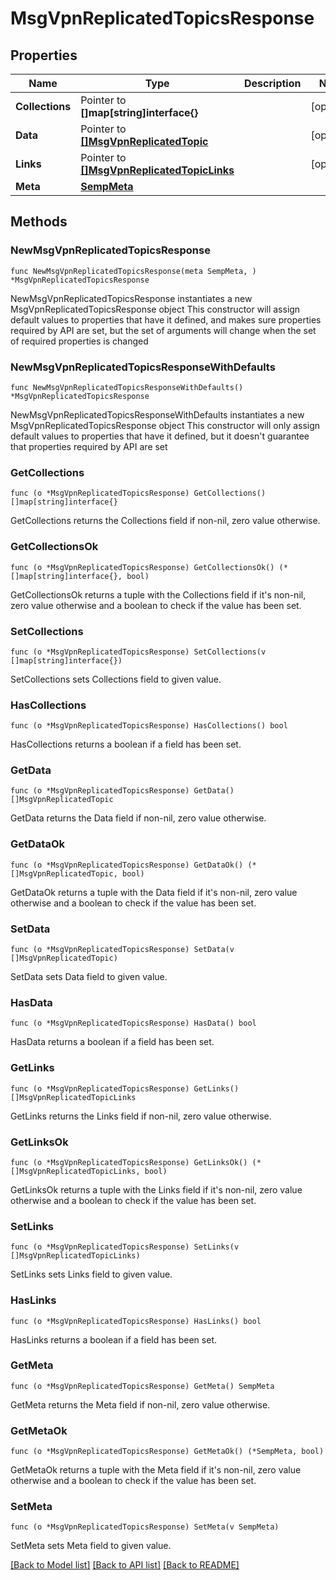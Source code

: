 # MsgVpnReplicatedTopicsResponse

## Properties

Name | Type | Description | Notes
------------ | ------------- | ------------- | -------------
**Collections** | Pointer to **[]map[string]interface{}** |  | [optional] 
**Data** | Pointer to [**[]MsgVpnReplicatedTopic**](MsgVpnReplicatedTopic.md) |  | [optional] 
**Links** | Pointer to [**[]MsgVpnReplicatedTopicLinks**](MsgVpnReplicatedTopicLinks.md) |  | [optional] 
**Meta** | [**SempMeta**](SempMeta.md) |  | 

## Methods

### NewMsgVpnReplicatedTopicsResponse

`func NewMsgVpnReplicatedTopicsResponse(meta SempMeta, ) *MsgVpnReplicatedTopicsResponse`

NewMsgVpnReplicatedTopicsResponse instantiates a new MsgVpnReplicatedTopicsResponse object
This constructor will assign default values to properties that have it defined,
and makes sure properties required by API are set, but the set of arguments
will change when the set of required properties is changed

### NewMsgVpnReplicatedTopicsResponseWithDefaults

`func NewMsgVpnReplicatedTopicsResponseWithDefaults() *MsgVpnReplicatedTopicsResponse`

NewMsgVpnReplicatedTopicsResponseWithDefaults instantiates a new MsgVpnReplicatedTopicsResponse object
This constructor will only assign default values to properties that have it defined,
but it doesn't guarantee that properties required by API are set

### GetCollections

`func (o *MsgVpnReplicatedTopicsResponse) GetCollections() []map[string]interface{}`

GetCollections returns the Collections field if non-nil, zero value otherwise.

### GetCollectionsOk

`func (o *MsgVpnReplicatedTopicsResponse) GetCollectionsOk() (*[]map[string]interface{}, bool)`

GetCollectionsOk returns a tuple with the Collections field if it's non-nil, zero value otherwise
and a boolean to check if the value has been set.

### SetCollections

`func (o *MsgVpnReplicatedTopicsResponse) SetCollections(v []map[string]interface{})`

SetCollections sets Collections field to given value.

### HasCollections

`func (o *MsgVpnReplicatedTopicsResponse) HasCollections() bool`

HasCollections returns a boolean if a field has been set.

### GetData

`func (o *MsgVpnReplicatedTopicsResponse) GetData() []MsgVpnReplicatedTopic`

GetData returns the Data field if non-nil, zero value otherwise.

### GetDataOk

`func (o *MsgVpnReplicatedTopicsResponse) GetDataOk() (*[]MsgVpnReplicatedTopic, bool)`

GetDataOk returns a tuple with the Data field if it's non-nil, zero value otherwise
and a boolean to check if the value has been set.

### SetData

`func (o *MsgVpnReplicatedTopicsResponse) SetData(v []MsgVpnReplicatedTopic)`

SetData sets Data field to given value.

### HasData

`func (o *MsgVpnReplicatedTopicsResponse) HasData() bool`

HasData returns a boolean if a field has been set.

### GetLinks

`func (o *MsgVpnReplicatedTopicsResponse) GetLinks() []MsgVpnReplicatedTopicLinks`

GetLinks returns the Links field if non-nil, zero value otherwise.

### GetLinksOk

`func (o *MsgVpnReplicatedTopicsResponse) GetLinksOk() (*[]MsgVpnReplicatedTopicLinks, bool)`

GetLinksOk returns a tuple with the Links field if it's non-nil, zero value otherwise
and a boolean to check if the value has been set.

### SetLinks

`func (o *MsgVpnReplicatedTopicsResponse) SetLinks(v []MsgVpnReplicatedTopicLinks)`

SetLinks sets Links field to given value.

### HasLinks

`func (o *MsgVpnReplicatedTopicsResponse) HasLinks() bool`

HasLinks returns a boolean if a field has been set.

### GetMeta

`func (o *MsgVpnReplicatedTopicsResponse) GetMeta() SempMeta`

GetMeta returns the Meta field if non-nil, zero value otherwise.

### GetMetaOk

`func (o *MsgVpnReplicatedTopicsResponse) GetMetaOk() (*SempMeta, bool)`

GetMetaOk returns a tuple with the Meta field if it's non-nil, zero value otherwise
and a boolean to check if the value has been set.

### SetMeta

`func (o *MsgVpnReplicatedTopicsResponse) SetMeta(v SempMeta)`

SetMeta sets Meta field to given value.



[[Back to Model list]](../README.md#documentation-for-models) [[Back to API list]](../README.md#documentation-for-api-endpoints) [[Back to README]](../README.md)


